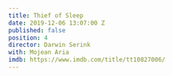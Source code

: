```yaml
---
title: Thief of Sleep
date: 2019-12-06 13:07:00 Z
published: false
position: 4
director: Darwin Serink
with: Mojean Aria
imdb: https://www.imdb.com/title/tt10827006/
---
```


